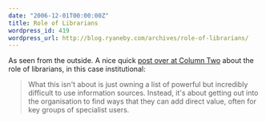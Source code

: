 ```yaml
---
date: "2006-12-01T00:00:00Z"
title: Role of Librarians
wordpress_id: 419
wordpress_url: http://blog.ryaneby.com/archives/role-of-librarians/
---
```

As seen from the outside. A nice quick <a href="http://www.steptwo.com.au/columntwo/archives/002285.html">post over at Column Two</a> about the role of librarians, in this case institutional:

<blockquote>What this isn't about is just owning a list of powerful but incredibly difficult to use information sources. Instead, it's about getting out into the organisation to find ways that they can add direct value, often for key groups of specialist users.</blockquote>
